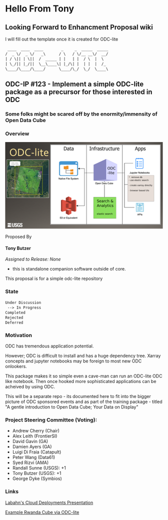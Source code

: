 # Hello From Tony

## Looking Forward to Enhancment Proposal wiki

I will fill out the template once it is created for ODC-lite

```
 ____  ____  ____        _     _  _____  _____
/  _ \/  _ \/   _\      / \   / \/__ __\/  __/
| / \|| | \||  /  _____ | |   | |  / \  |  \  
| \_/|| |_/||  \__\____\| |_/\| |  | |  |  /_ 
\____/\____/\____/      \____/\_/  \_/  \____\
```


## ODC-IP #123 - Implement a simple ODC-lite package as a precursor for those interested in ODC

### Some folks might be scared off by the enormity/immensity of Open Data Cube

### Overview

![overview pic](./tony-odc-lite.png)

Proposed By

#### Tony Butzer




*Assigned to Release: None* 
- this is standalone companion software outside of core.

This proposal is for a simple odc-lite repository

### State

    Under Discussion
     --> In Progress
    Completed
    Rejected
    Deferred

### Motivation

ODC has tremendous application potential.

However; ODC is difficult to install and has a huge dependency tree. Xarray concepts and jupyter notebooks may be foreign to most new ODC onlookers.

This package makes it so simple even a cave-man can run an ODC-lite ODC like notebook. Then once hooked more sophisticated applications can be acheived by using ODC.

This will be a separate repo - its documented here to fit into the bigger picture of ODC sponsored events and as part of the training package - titled "A gentle introduction to Open Data Cube; Your Data on Display"



### Project Steering Committee (Voting):

- Andrew Cherry (Chair)
- Alex Leith (FrontierSI)
- David Gavin (GA)
- Damien Ayers (GA)
- Luigi Di Fraia (Catapult)
- Peter Wang (Data61)
- Syed Rizvi (AMA)
- Randall Sunne (USGS): +1
- Tony Butzer (USGS): +1
- George Dyke (Symbios)

   

### Links
[Labahn's Cloud Deployments Presentation](https://docs.google.com/presentation/d/1MGpPrvwRUG8KGa9Brmlqi0-fLID8ITV8PXiTa9mVaw0/edit?ts=5c584ed7#slide=id.p)

[Example Rwanda Cube via ODC-lite](https://drive.google.com/open?id=1ud-L5NrdMNly-w9EV444cPpCMFSiDjUl)



